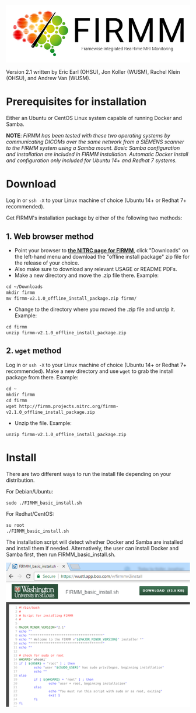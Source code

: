 ![Logo](img/FirmmLogo.png)

Version 2.1 written by Eric Earl (OHSU), Jon Koller (WUSM), Rachel Klein (OHSU), and Andrew Van (WUSM).

# Prerequisites for installation

Either an Ubuntu or CentOS Linux system capable of running Docker and Samba.

**NOTE**: *FIRMM has been tested with these two operating systems by communicating DICOMs over the same network from a SIEMENS scanner to the FIRMM system using a Samba mount.  Basic Samba configuration and installation are included in FIRMM installation.  Automatic Docker install and configuration only included for Ubuntu 14+ and Redhat 7 systems.*

# Download

Log in or `ssh -X` to your Linux machine of choice (Ubuntu 14+ or Redhat 7+ recommended).

Get FIRMM's installation package by either of the following two methods:

## 1. Web browser method

- Point your browser to **[the NITRC page for FIRMM](http://www.nitrc.org/projects/firmm)**, click "Downloads" on the left-hand menu and download the "offline install package" zip file for the release of your choice.
- Also make sure to download any relevant USAGE or README PDFs.
- Make a new directory and move the .zip file there. Example:

```
cd ~/Downloads
mkdir firmm
mv firmm-v2.1.0_offline_install_package.zip firmm/
```

- Change to the directory where you moved the .zip file and unzip it. Example:

```
cd firmm
unzip firmm-v2.1.0_offline_install_package.zip
```


## 2. `wget` method

Log in or `ssh -X` to your Linux machine of choice (Ubuntu 14+ or Redhat 7+ recommended).  Make a new directory and use `wget` to grab the install package from there. Example:

```
cd ~
mkdir firmm
cd firmm
wget http://firmm.projects.nitrc.org/firmm-v2.1.0_offline_install_package.zip
```

- Unzip the file. Example:

```
unzip firmm-v2.1.0_offline_install_package.zip
```

# Install

There are two different ways to run the install file depending on your distribution.

For Debian/Ubuntu:

```
sudo ./FIRMM_basic_install.sh
```

For Redhat/CentOS:

```
su root
./FIRMM_basic_install.sh
```

The installation script will detect whether Docker and Samba are installed and install them if needed. Alternatively, the user can install Docker and Samba first, then run FIRMM_basic_install.sh.

![FIRMM basic install script](img/basic_install.png)
